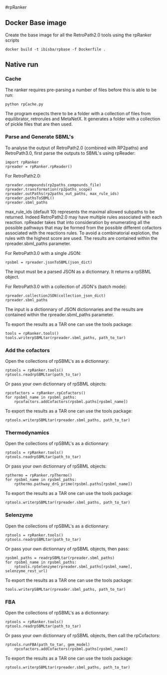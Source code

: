 #rpRanker

## Docker Base image

Create the base image for all the RetroPath2.0 tools using the rpRanker scripts

```
docker build -t ibisba/rpbase -f Dockerfile .
```

## Native run

### Cache

The ranker requires pre-parsing a number of files before this is able to be run:

```
python rpCache.py
```

The program expects there to be a folder with a collection of files from equilibrator, retrorules and MetaNetX. It generates a folder with a collection of pickle files that are then used.


### Parse and Generate SBML's

To analyse the output of RetroPath2.0 (combined with RP2paths) and RetroPath3.0, first parse the outputs to SBML's using rpReader:

```
import rpRanker
rpreader = rpRanker.rpReader()
```

For RetroPath2.0:

```
rpreader.compounds(rp2paths_compounds_file)
rpreader.transformation(rp2paths_scope)
rpreader.outPaths(rp2paths_out_paths, max_rule_ids)
rpreader.pathsToSBML()
rpreader.sbml_paths
```

max_rule_ids (default 10) represents the maximal allowed subpaths to be returned. Indeed RetroPath2.0 may have multiple rules associated with each reaction. rpReader takes that into consideration by enumerating all the possible pathways that may be formed from the possible different cofactors associated with the reactions rules. To avoid a combinatorial explotion, the rules with the highest score are used. The results are contained within the rpreader.sbml_paths parameter.

For RetroPath3.0 with a single JSON:

```
rpsbml = rpreader.jsonToSBML(json_dict)
```

The input must be a parsed JSON as a dictionnary. It returns a rpSBML object.

For RetroPath3.0 with a collection of JSON's (batch mode):

```
rpreader.collectionJSON(collection_json_dict)
rpreader.sbml_paths
```

The input is a dictionnary of JSON dictionnaries and the results are contained within the rpreader.sbml_paths parameter.

To export the results as a TAR one can use the tools package:

```
tools = rpRanker.tools()
tools.writerpSBMLtar(rpreader.sbml_paths, path_to_tar)
``` 

### Add the cofactors

Open the collections of rpSBML's as a dictionnary:

```
rptools = rpRanker.tools()
rptools.readrpSBMLtar(path_to_tar)
``` 

Or pass your own dictionnary of rpSBML objects:

```
rpcofactors = rpRanker.rpCofactors()
for rpsbml_name in rpsbml_paths:
    rpcofactors.addCofactors(rpsbml.paths[rpsbml_name])
```

To export the results as a TAR one can use the tools package:

```
rptools.writerpSBMLtar(rpreader.sbml_paths, path_to_tar)
``` 

### Thermodynamics

Open the collections of rpSBML's as a dictionnary:

```
rptools = rpRanker.tools()
rptools.readrpSBMLtar(path_to_tar)
``` 

Or pass your own dictionnary of rpSBML objects:

```
rpthermo = rpRanker.rpThermo()
for rpsbml_name in rpsbml_paths:
    rpthermo.pathway_drG_prime(rpsbml.paths[rpsbml_name])
```

To export the results as a TAR one can use the tools package:

```
rptools.writerpSBMLtar(rpreader.sbml_paths, path_to_tar)
``` 

### Selenzyme

Open the collections of rpSBML's as a dictionnary:

```
rptools = rpRanker.tools()
rptools.readrpSBMLtar(path_to_tar)
``` 

Or pass your own dictionnary of rpSBML objects, then pass:

```
rpsbml_paths = readrpSBMLtar(rpreader.sbml_paths)
for rpsbml_name in rpsbml_paths:
    rptools.rpSelenzyme(rpreader.sbml_paths[rpsbml_name], selenzyme_rest_url)
```

To export the results as a TAR one can use the tools package:

```
tools.writerpSBMLtar(rpreader.sbml_paths, path_to_tar)
``` 

### FBA

Open the collections of rpSBML's as a dictionnary:

```
rptools = rpRanker.tools()
rptools.readrpSBMLtar(path_to_tar)
``` 

Or pass your own dictionnary of rpSBML objects, then call the rpCofactors:

```
rptools.runFBA(path_to_tar, gem_model) 
    rpcofactors.addCofactors(rpsbml.paths[rpsbml_name])
```

To export the results as a TAR one can use the tools package:

```
rptools.writerpSBMLtar(rpreader.sbml_paths, path_to_tar)
``` 






